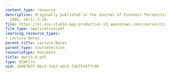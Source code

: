 ```yaml
---
content_type: resource
description: Originally published in the Journal of Economic Perspectives, Winter
  2002, 16(1):3-28.
file: https://ol-ocw-studio-app-production.s3.amazonaws.com/courses/11-946-planning-in-transition-economies-for-growth-and-equity-spring-2004/300676376bc331e3adc53167534ffc90_march_8.pdf
file_type: application/pdf
learning_resource_types:
- Lecture Notes
parent_title: Lecture Notes
parent_type: CourseSection
resourcetype: Document
title: march_8.pdf
type: OCWFile
uid: 30067637-6bc3-31e3-adc5-3167534ffc90
---
```

